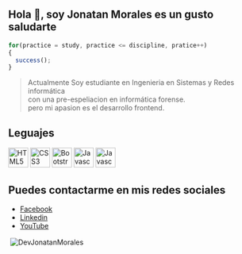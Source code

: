 ## **Hola 👋, soy Jonatan Morales es un gusto saludarte**

```js
for(practice = study, practice <= discipline, pratice++)
{
  success();
}
```
> Actualmente Soy estudiante en Ingenieria en Sistemas y Redes informática  
con una pre-espeliacion en informática forense.  
pero mi apasion es el desarrollo frontend. 

## Leguajes

[<img src="https://user-images.githubusercontent.com/63917854/161461701-ead9a540-d9b1-4715-8c6e-a0afd46cd15a.svg" alt="HTML5" width="40" height="40"/>](#)
[<img src="https://user-images.githubusercontent.com/63917854/161461868-76a44c30-da1d-48bb-a6c2-97ff4ed8a473.svg" alt="CSS3" width="40" height="40"/>](#)
[<img src="https://user-images.githubusercontent.com/63917854/161462132-0a7cbb75-d216-4342-8103-9ee97bd13077.svg" alt="Bootstrap" background-color="#FFF" width="40" height="40"/>](#)
[<img src="https://user-images.githubusercontent.com/63917854/161462409-5564e644-57a0-42f7-ad24-19e127c0cca8.svg" alt="Javascript" width="40" height="40"/>](#)
[<img src="https://user-images.githubusercontent.com/63917854/161462601-d70aa836-0785-48f5-b08a-cf43df27b602.svg" alt="Javascript" width="40" height="40"/>](#)

## Puedes contactarme en mis redes sociales

- [Facebook](https://www.facebook.com/jonatan.morales.3572846/)
- [Linkedin](www.linkedin.com/in/jonatan-morales-7b4617232)
- [YouTube](https://www.youtube.com/channel/UCxw3dssRXTAq5CmXSjp2Ujw)

<p>&nbsp;<img align="center" src="https://github-readme-stats.vercel.app/api?username=DevJonatanMorales&show_icons=true&title_color=1e2735&text_color=405472&bg_color=e1e6ee&locale=en" alt="DevJonatanMorales" /></p>
